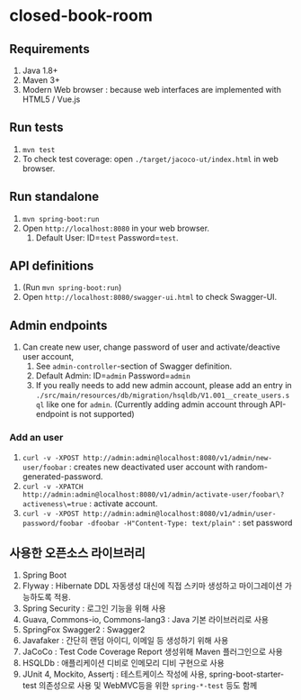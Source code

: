 # closed-book-room

## Requirements
1. Java 1.8+
1. Maven 3+
1. Modern Web browser : because web interfaces are implemented with HTML5 / Vue.js

## Run tests
1. `mvn test`
1. To check test coverage: open `./target/jacoco-ut/index.html` in web browser.

## Run standalone
1. `mvn spring-boot:run`
1. Open `http://localhost:8080` in your web browser.
    1. Default User: ID=`test` Password=`test`.

## API definitions
1. (Run `mvn spring-boot:run`)
1. Open `http://localhost:8080/swagger-ui.html` to check Swagger-UI.

## Admin endpoints
1. Can create new user, change password of user and activate/deactive user account,
    1. See `admin-controller`-section of Swagger definition.
    1. Default Admin: ID=`admin` Password=`admin`
    1. If you really needs to add new admin account, please add an entry in `./src/main/resources/db/migration/hsqldb/V1.001__create_users.sql` like one for `admin`. (Currently adding admin account through API-endpoint is not supported)

### Add an user
1. `curl -v -XPOST http://admin:admin@localhost:8080/v1/admin/new-user/foobar` : creates new deactivated user account with random-generated-password.
1. `curl -v -XPATCH http://admin:admin@localhost:8080/v1/admin/activate-user/foobar\?activeness\=true` : activate account.
1. `curl -v -XPOST http://admin:admin@localhost:8080/v1/admin/user-password/foobar -dfoobar -H"Content-Type: text/plain"` : set password

## 사용한 오픈소스 라이브러리
1. Spring Boot
1. Flyway : Hibernate DDL 자동생성 대신에 직접 스키마 생성하고 마이그레이션 가능하도록 적용.
1. Spring Security : 로그인 기능을 위해 사용
1. Guava, Commons-io, Commons-lang3 : Java 기본 라이브러리로 사용
1. SpringFox Swagger2 : Swagger2 
1. Javafaker : 간단히 랜덤 아이디, 이메일 등 생성하기 위해 사용
1. JaCoCo : Test Code Coverage Report 생성위해 Maven 플러그인으로 사용
1. HSQLDb : 애플리케이션 디비로 인메모리 디비 구현으로 사용
1. JUnit 4, Mockito, Assertj : 테스트케이스 작성에 사용, spring-boot-starter-test 의존성으로 사용 및 WebMVC등을 위한 `spring-*-test` 등도 함께
